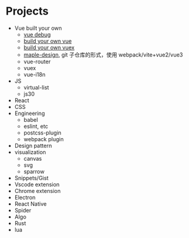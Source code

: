 # Projects

- Vue built your own
  - [vue debug](../maple-vue-debug/README.md)
  - [build your own vue](../maple-vue/README.md)
  - [build your own vuex](../maple-vuex/README.md)
  - [maple-design](../maple-design/README.md), git 子仓库的形式，使用 webpack/vite+vue2/vue3
  - vue-router
  - vuex
  - vue-i18n
- JS
  - virtual-list
  - js30
- React
- CSS
- Engineering
  - babel
  - eslint, etc
  - postcss-plugin
  - webpack plugin
- Design pattern
- visualization
  - canvas
  - svg
  - sparrow
- Snippets/Gist
- Vscode extension
- Chrome extension
- Electron
- React Native
- Spider
- Algo
- Rust
- lua
